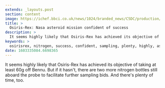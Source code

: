 ```yaml
--- 
extends: _layouts.post 
section: content 
image: https://ichef.bbci.co.uk/news/1024/branded_news/C5DC/production/_115025605_e_tag_aftermath.jpg 
title: > 
  Osiris-Rex: Nasa asteroid mission confident of success 
description: > 
  It seems highly likely that Osiris-Rex has achieved its objective of taking at least 60g off Bennu.But if it hasn't, there are two more nitrogen bottles still aboard the probe to facilitate further sampling bids.And there's plenty of time, too. 
keywords: > 
  osirisrex, nitrogen, success, confident, sampling, plenty, highly, asteroid, taking, likely, theres, probe, nasa, objective, mission 
date: 1603335084.6698365 
--- 
```

<div><p>It seems highly likely that Osiris-Rex has achieved its objective of taking at least 60g off Bennu. But if it hasn't, there are two more nitrogen bottles still aboard the probe to facilitate further sampling bids. And there's plenty of time, too. </p></div>